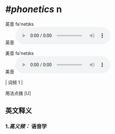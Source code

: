 # ***\#phonetics*** n
英音 fə'netɪks  
英音
<audio src="./media/phonetics-B.aac" controls="controls"></audio>

美音 fə'netɪks  
美音
<audio src="./media/phonetics.aac" controls="controls"></audio>



| 词频 1 |  

用法点拨  [U]

英文释义
---
### 1.*高义频：* **语音学**  


